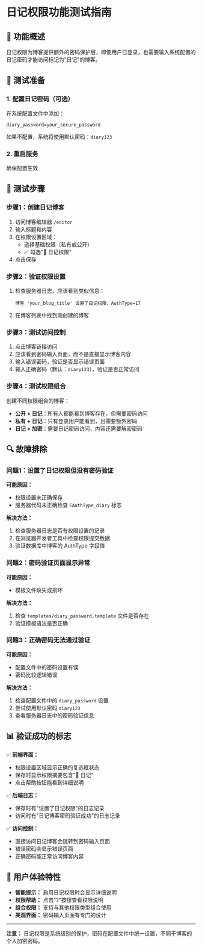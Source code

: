 # 日记权限功能测试指南

## 🎯 功能概述
日记权限为博客提供额外的密码保护层，即使用户已登录，也需要输入系统配置的日记密码才能访问标记为"日记"的博客。

## 🔧 测试准备

### 1. 配置日记密码（可选）
在系统配置文件中添加：
```
diary_password=your_secure_password
```
如果不配置，系统将使用默认密码：`diary123`

### 2. 重启服务
确保配置生效

## 📝 测试步骤

### 步骤1：创建日记博客
1. 访问博客编辑器 `/editor`
2. 输入标题和内容
3. 在权限设置区域：
   - 选择基础权限（私有或公开）
   - ✅ 勾选"📔 日记权限"
4. 点击保存

### 步骤2：验证权限设置
1. 检查服务器日志，应该看到类似信息：
   ```
   博客 'your_blog_title' 设置了日记权限，AuthType=17
   ```
2. 在博客列表中找到刚创建的博客

### 步骤3：测试访问控制
1. 点击博客链接访问
2. 应该看到密码输入页面，而不是直接显示博客内容
3. 输入错误密码，验证是否显示错误页面
4. 输入正确密码（默认：`diary123`），验证是否正常访问

### 步骤4：测试权限组合
创建不同权限组合的博客：
- **公开 + 日记**：所有人都能看到博客存在，但需要密码访问
- **私有 + 日记**：只有登录用户能看到，且需要额外密码
- **日记 + 加密**：需要日记密码访问，内容还需要解密密码

## 🔍 故障排除

### 问题1：设置了日记权限但没有密码验证
**可能原因：**
- 权限设置未正确保存
- 服务器代码未正确检查 `EAuthType_diary` 标志

**解决方法：**
1. 检查服务器日志是否有权限设置的记录
2. 在浏览器开发者工具中检查权限提交数据
3. 验证数据库中博客的 AuthType 字段值

### 问题2：密码验证页面显示异常
**可能原因：**
- 模板文件缺失或损坏

**解决方法：**
1. 检查 `templates/diary_password.template` 文件是否存在
2. 验证模板语法是否正确

### 问题3：正确密码无法通过验证
**可能原因：**
- 配置文件中的密码设置有误
- 密码比较逻辑错误

**解决方法：**
1. 检查配置文件中的 `diary_password` 设置
2. 尝试使用默认密码 `diary123`
3. 查看服务器日志中的密码验证信息

## 📊 验证成功的标志

✅ **前端界面：**
- 权限设置区域显示正确的复选框状态
- 保存时显示权限摘要包含"📔 日记"
- 点击帮助按钮能看到详细说明

✅ **后端日志：**
- 保存时有"设置了日记权限"的日志记录
- 访问时有"日记博客密码验证成功"的日志记录

✅ **访问控制：**
- 直接访问日记博客会跳转到密码输入页面
- 错误密码会显示错误页面
- 正确密码能正常访问博客内容

## 🎨 用户体验特性

- **智能提示：** 启用日记权限时会显示详细说明
- **权限帮助：** 点击"?"按钮查看权限说明
- **组合权限：** 支持与其他权限类型组合使用
- **美观界面：** 密码输入页面有专门的设计

---

**注意：** 日记权限是系统级别的保护，密码在配置文件中统一设置，不同于博客的个人加密密码。 